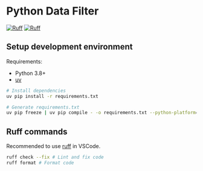 # Python Data Filter

[![Ruff](https://img.shields.io/endpoint?url=https://raw.githubusercontent.com/astral-sh/ruff/main/assets/badge/v2.json)](https://github.com/astral-sh/ruff)
[![Ruff](https://github.com/Jayllyz/py-data-filter/actions/workflows/ci.yaml/badge.svg?branch=main)](https://github.com/Jayllyz/py-data-filter/actions/workflows/ci.yaml)

## Setup development environment

Requirements:

- Python 3.8+
- [uv](https://github.com/astral-sh/uv)

```bash
# Install dependencies
uv pip install -r requirements.txt

# Generate requirements.txt
uv pip freeze | uv pip compile - -o requirements.txt --python-platform=linux
```

## Ruff commands

Recommended to use [ruff](https://marketplace.visualstudio.com/items?itemName=charliermarsh.ruff) in VSCode.

```bash
ruff check --fix # Lint and fix code
ruff format # Format code
```
